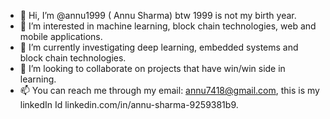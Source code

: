 - 👋 Hi, I’m @annu1999 ( Annu Sharma) btw 1999 is  not my birth year.
- 👀 I’m interested in machine learning, block chain technologies, web and mobile applications.
- 🌱 I’m currently investigating deep learning, embedded systems and block chain technologies.
- 💞️ I’m looking to collaborate on projects that have win/win side in learning.
- 📫 You can reach me through my email: annu7418@gmail.com, this is my linkedIn Id linkedin.com/in/annu-sharma-9259381b9.

<!---
annu1999/annu1999 is a ✨ special ✨ repository because its `README.md` (this file) appears on your GitHub profile.
You can click the Preview link to take a look at your changes.
--->
